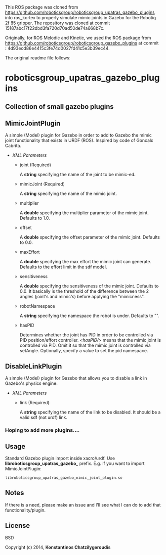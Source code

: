 This ROS package was cloned from https://github.com/roboticsgroup/roboticsgroup_upatras_gazebo_plugins into ros_kortex to properly simulate mimic joints in Gazebo for the Robotiq 2f 85 gripper.
The repository was cloned at commit 15187abc17f22dbd3fa720d70ad50de74a668b7c.

Originally, for ROS Melodic and Kinetic, we used the ROS package from https://github.com/roboticsgroup/roboticsgroup_gazebo_plugins at commit : 4d93ecd86e4415c3fe74d0027fd41c5e3b39ec44.

The original readme file follows:

roboticsgroup_upatras_gazebo_plugins
====================================

Collection of small gazebo plugins
----------------------------------

MimicJointPlugin
----------------

A simple (Model) plugin for Gazebo in order to add to Gazebo the mimic joint functionality that exists in URDF (ROS). Inspired by code of Goncalo Cabrita.

  - *XML Parameters*

    - joint (Required)

      A **string** specifying the name of the joint to be mimic-ed.

    - mimicJoint (Required)

      A **string** specifying the name of the mimic joint.

    - multiplier

      A **double** specifying the multiplier parameter of the mimic joint. Defaults to 1.0.

    - offset

      A **double** specifying the offset parameter of the mimic joint. Defaults to 0.0.

    - maxEffort

      A **double** specifying the max effort the mimic joint can generate. Defaults to the effort limit in the sdf model.

    - sensitiveness

      A **double** specifying the sensitiveness of the mimic joint. Defaults to 0.0. It basically is the threshold of the difference between the 2 angles (joint's and mimic's) before applying the "mimicness".

    - robotNamespace

      A **string** specifying the namespace the robot is under. Defaults to "".

    - hasPID

      Determines whether the joint has PID in order to be controlled via PID position/effort controller. *\<hasPID/\>* means that the mimic joint is controlled via PID. Omit it so that the mimic joint is controlled via setAngle. Optionally, specify a value to set the pid namespace.

DisableLinkPlugin
-----------------

A simple (Model) plugin for Gazebo that allows you to disable a link in Gazebo's physics engine.

  - *XML Parameters*

    - link (Required)

      A **string** specifying the name of the link to be disabled. It should be a valid sdf (not urdf) link.

### Hoping to add more plugins....

Usage
------

Standard Gazebo plugin import inside xacro/urdf. Use **libroboticsgroup_upatras_gazebo_** prefix. E.g. if you want to import MimicJointPlugin:

```
libroboticsgroup_upatras_gazebo_mimic_joint_plugin.so
```

Notes
------

If there is a need, please make an issue and I'll see what I can do to add that functionality/plugin.

License
----

BSD

Copyright (c) 2014, **Konstantinos Chatzilygeroudis**
